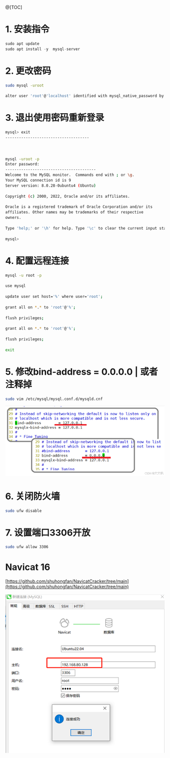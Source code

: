@[TOC]

# 1. 安装指令

```cpp
sudo apt update 
sudo apt install -y  mysql-server
```

# 2. 更改密码

```bash
sudo mysql -uroot

alter user 'root'@'localhost' identified with mysql_native_password by 'root';

```

# 3. 退出使用密码重新登录

```bash
mysql> exit
-------------------------------------



mysql -uroot -p
Enter password:
----------------------------------------
Welcome to the MySQL monitor.  Commands end with ; or \g.
Your MySQL connection id is 9
Server version: 8.0.28-0ubuntu4 (Ubuntu)

Copyright (c) 2000, 2022, Oracle and/or its affiliates.

Oracle is a registered trademark of Oracle Corporation and/or its
affiliates. Other names may be trademarks of their respective
owners.

Type 'help;' or '\h' for help. Type '\c' to clear the current input statement.

mysql>

```

# 4. 配置远程连接

```bash
mysql -u root -p

use mysql

update user set host='%' where user='root';

grant all on *.* to 'root'@'%';

flush privileges;

grant all on *.* to 'root'@'%';

flush privileges;

exit
```

# 5. 修改bind-address = 0.0.0.0 | 或者注释掉

```bash
sudo vim /etc/mysql/mysql.conf.d/mysqld.cnf
```
![image-20240723234946482](assets/image-20240723234946482.png)
# 6. 关闭防火墙

```bash
sudo ufw disable
```

# 7. 设置端口3306开放

```bash
sudo ufw allow 3306
```


# Navicat 16

[https://github.com/shuhongfan/NavicatCracker/tree/main](https://github.com/shuhongfan/NavicatCracker/tree/main)


![image-20240723235006423](assets/image-20240723235006423.png)